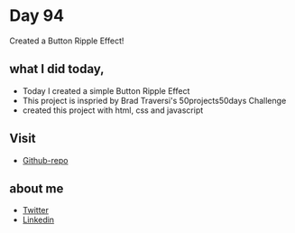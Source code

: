 # Day 94

Created a Button Ripple Effect!


## what I did today,

 - Today I created a simple Button Ripple Effect
 - This project is inspried by Brad Traversi's 50projects50days Challenge
 - created this project with html, css and javascript



## Visit

 - [Github-repo](https://github.com/KaranChandekar/ThemeClock)

 
## about me

 - [Twitter](https://twitter.com/karan_chandekar)
 - [Linkedin](https://www.linkedin.com/in/karan-chandekar-a87263219/)

